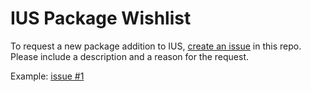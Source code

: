 # IUS Package Wishlist

To request a new package addition to IUS, [create an issue](https://github.com/iuscommunity/wishlist/issues) in this repo.  Please include a description and a reason for the request.

Example: [issue #1](https://github.com/iuscommunity/wishlist/issues/1)

